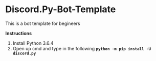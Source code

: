 # Discord.Py-Bot-Template
This is a bot template for begineers

**Instructions**

1. Install Python 3.6.4
2. Open up cmd and type in the following **`python -m pip install -U discord.py`**


